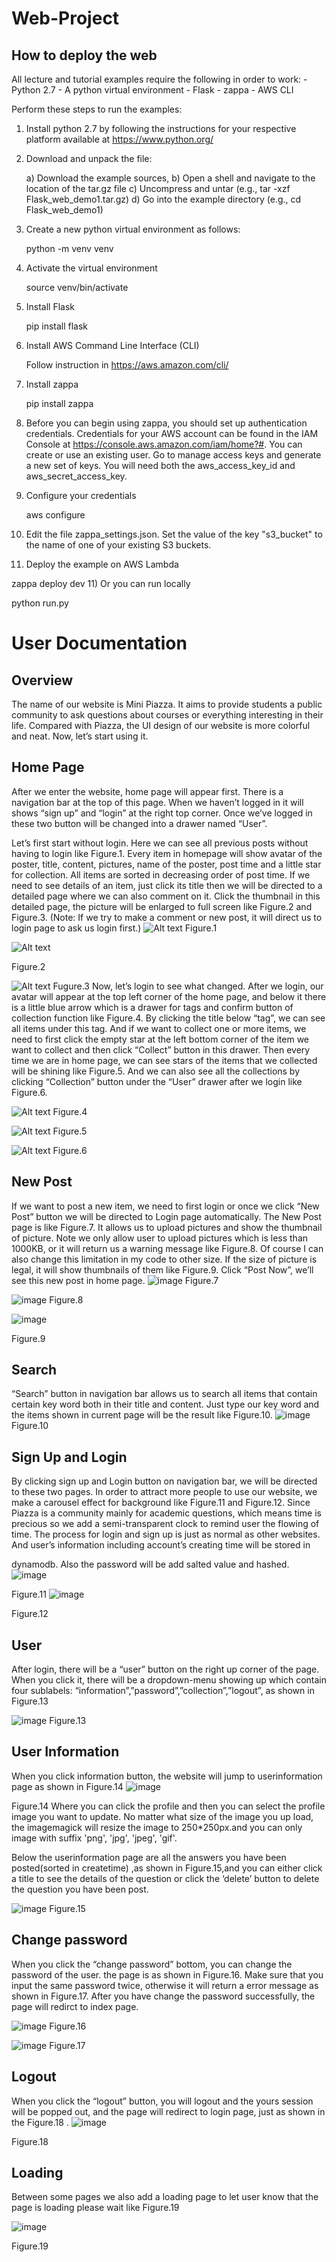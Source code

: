 # Web-Project
## How to deploy the web

All lecture and tutorial examples require the following in order to work:
    - Python 2.7
    - A python virtual environment
    - Flask
    - zappa
    - AWS CLI 

Perform these steps to run the examples:

1) Install python 2.7 by following the instructions for your respective platform available at https://www.python.org/

2) Download and unpack the file:

   a) Download the example sources,
   b) Open a shell and navigate to the location of the tar.gz file
   c) Uncompress and untar (e.g., tar -xzf Flask_web_demo1.tar.gz)
   d) Go into the example directory (e.g., cd Flask_web_demo1)

3) Create a new python virtual environment as follows:

   python -m venv venv


4) Activate the virtual environment

   source venv/bin/activate

5) Install Flask

   pip install flask

6) Install AWS Command Line Interface (CLI)

   Follow instruction in https://aws.amazon.com/cli/

7) Install zappa

   pip install zappa

7) Before you can begin using zappa, you should set up authentication
credentials. Credentials for your AWS account can be found in the IAM
Console at https://console.aws.amazon.com/iam/home?#. You can create
or use an existing user. Go to manage access keys and generate a new
set of keys.  You will need both the aws_access_key_id and
aws_secret_access_key.

8) Configure your credentials

   aws configure

9) Edit the file zappa_settings.json.  Set the value of the key "s3_bucket" to
   the name of one of your existing S3 buckets.

10) Deploy the example on AWS Lambda

   zappa deploy dev
11) Or you can run locally
    
   python run.py






# User Documentation

## Overview

The name of our website is Mini Piazza. It aims to provide students a public community to ask questions about courses or everything interesting in their life. Compared with Piazza, the UI design of our website is more colorful and neat. Now, let’s start using it.

## Home Page


After we enter the website, home page will appear first. There is a navigation bar at the top of this page. When we haven’t logged in it will shows “sign up” and “login” at the right top corner. Once we’ve logged in these two button will be changed into a drawer named “User”.

Let’s first start without login. Here we can see all previous posts without having to login like Figure.1. Every item in homepage will show avatar of the poster, title, content, pictures, name of the poster, post time and a little star for collection. All items are sorted in decreasing order of post time. If we need to see details of an item, just click its title then we will be directed to a detailed page where we can also comment on it. Click the thumbnail in this detailed page, the picture will be enlarged to full screen like Figure.2 and Figure.3. (Note: If we try to make a comment or new post, it will direct us to login page to ask us login first.)
![Alt text](https://github.com/Hanmu-Zuo/Web-Project/blob/master/Figure1.jpg)
Figure.1
 

![Alt text](https://github.com/Hanmu-Zuo/Web-Project/raw/master/Figure2.jpg)

Figure.2

![Alt text](https://github.com/Hanmu-Zuo/Web-Project/blob/master/Figure3.jpg)
Fugure.3
Now, let’s login to see what changed. After we login, our avatar will appear at the top left corner of the home page, and below it there is a little blue arrow which is a drawer for tags and confirm button of collection function like Figure.4. By clicking the title below “tag”, we can see all items under this tag. And if we want to collect one or more items, we need to first click the empty star at the left bottom corner of the item we want to collect and then click “Collect” button in this drawer. Then every time we are in home page, we can see stars of the items that we collected will be shining like Figure.5. And we can also see all the collections by clicking “Collection” button under the “User” drawer after we login like Figure.6.
 

![Alt text](https://github.com/Hanmu-Zuo/Web-Project/blob/master/Figure4.jpg)
Figure.4

![Alt text](https://github.com/Hanmu-Zuo/Web-Project/blob/master/Figure5.jpg)
Figure.5

 
![Alt text](https://github.com/Hanmu-Zuo/Web-Project/blob/master/Figure6.jpg) 
Figure.6

## New Post

If we want to post a new item, we need to first login or once we click “New Post” button we will be directed to Login page automatically. The New Post page is like Figure.7. It allows us to upload pictures and show the thumbnail of picture. Note we only allow user to upload pictures which is less than 1000KB, or it will return us a warning message like Figure.8. Of course I can also change this limitation in my code to other size. If the size of picture is legal, it will show thumbnails of them like Figure.9. Click “Post Now”, we’ll see this new post in home page.
![image](https://github.com/Hanmu-Zuo/Web-Project/blob/master/Figure7.jpg) 
Figure.7

![image](https://github.com/Hanmu-Zuo/Web-Project/blob/master/Figure8.jpg) 
Figure.8
 
![image](https://github.com/Hanmu-Zuo/Web-Project/blob/master/Figure9.jpg)
 
Figure.9

## Search

“Search” button in navigation bar allows us to search all items that contain certain key word both in their title and content. Just type our key word and the items shown in current page will be the result like Figure.10.
![image](https://github.com/Hanmu-Zuo/Web-Project/blob/master/Figure10.jpg) 
Figure.10

## Sign Up and Login

By clicking sign up and Login button on navigation bar, we will be directed to these two pages. In order to attract more people to use our website, we make a carousel effect for background like Figure.11 and Figure.12. Since Piazza is a community mainly for academic questions, which means time is precious so we add a semi-transparent clock to remind user the flowing of time. The process for login and sign up is just as normal as other websites. And user’s information including account’s creating time will be stored in
 
dynamodb. Also the password will be add salted value and hashed.
![image](https://github.com/Hanmu-Zuo/Web-Project/blob/master/Figure11.jpg)
 
Figure.11
![image](https://github.com/Hanmu-Zuo/Web-Project/blob/master/Figure12.jpg)
 
Figure.12

## User

After login, there will be a “user” button on the right up corner of the page. When you click it, there will be a dropdown-menu showing up which contain four sublabels: “information”,”password”,”collection”,”logout”, as shown in Figure.13
 

 
![image](https://github.com/Hanmu-Zuo/Web-Project/blob/master/Figure13.jpg)
Figure.13

## User Information

When you click information button, the website will jump to userinformation page as shown in Figure.14
![image](https://github.com/Hanmu-Zuo/Web-Project/blob/master/Figure14.jpg)
 
Figure.14
Where you can click the profile and then you can select the profile image you want to update. No matter what size of the image you up load, the imagemagick will resize the image to 250*250px.and you can only image with suffix 'png', 'jpg', 'jpeg', 'gif'.

Below the userinformation page are all the answers you have been posted(sorted in createtime) ,as shown in Figure.15,and you can either click a title to see the details of the question or click the ‘delete’ button to delete the question you have been post.
 

 
![image](https://github.com/Hanmu-Zuo/Web-Project/blob/master/Figure15.jpg)
Figure.15

## Change password

When you click the “change password” bottom, you can change the password of the user. the page is as shown in Figure.16. Make sure that you input the same password twice, otherwise it will return a error message as shown in Figure.17. After you have change the password successfully, the page will redirct to index page.

![image](https://github.com/Hanmu-Zuo/Web-Project/blob/master/Figure16.jpg) 
Figure.16
 

 
![image](https://github.com/Hanmu-Zuo/Web-Project/blob/master/Figure17.jpg)
Figure.17

## Logout

When you click the “logout” button, you will logout and the yours session will be popped out, and the page will redirect to login page, just as shown in the Figure.18
.
![image](https://github.com/Hanmu-Zuo/Web-Project/blob/master/Figure18.jpg)
 
Figure.18



## Loading

Between some pages we also add a loading page to let user know that the page is loading please wait like Figure.19
 
![image](https://github.com/Hanmu-Zuo/Web-Project/blob/master/Figure19.jpg)
 
Figure.19

